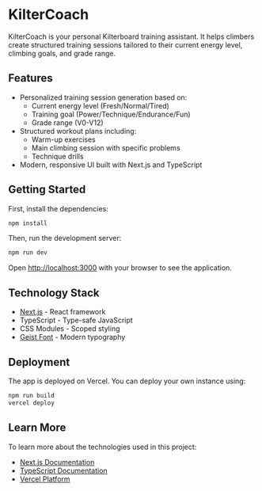 # KilterCoach

KilterCoach is your personal Kilterboard training assistant. It helps climbers create structured training sessions tailored to their current energy level, climbing goals, and grade range.

## Features

- Personalized training session generation based on:
  - Current energy level (Fresh/Normal/Tired)
  - Training goal (Power/Technique/Endurance/Fun)
  - Grade range (V0-V12)
- Structured workout plans including:
  - Warm-up exercises
  - Main climbing session with specific problems
  - Technique drills
- Modern, responsive UI built with Next.js and TypeScript

## Getting Started

First, install the dependencies:

```bash
npm install
```

Then, run the development server:

```bash
npm run dev
```

Open [http://localhost:3000](http://localhost:3000) with your browser to see the application.

## Technology Stack

- [Next.js](https://nextjs.org) - React framework
- TypeScript - Type-safe JavaScript
- CSS Modules - Scoped styling
- [Geist Font](https://vercel.com/font) - Modern typography

## Deployment

The app is deployed on Vercel. You can deploy your own instance using:

```bash
npm run build
vercel deploy
```

## Learn More

To learn more about the technologies used in this project:

- [Next.js Documentation](https://nextjs.org/docs)
- [TypeScript Documentation](https://www.typescriptlang.org/docs)
- [Vercel Platform](https://vercel.com)
